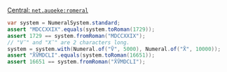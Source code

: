 [Central: `net.auoeke:romeral`](https://repo1.maven.org/maven2/net/auoeke/romeral/)
```java
var system = NumeralSystem.standard;
assert "MDCCXXIX".equals(system.toRoman(1729));
assert 1729 == system.fromRoman("MDCCXXIX");
// "V̄" and "X̄" are 2 characters long.
system = system.with(Numeral.of("V̄", 5000), Numeral.of("X̄", 10000));
assert "X̄V̄MDCLI".equals(system.toRoman(16651));
assert 16651 == system.fromRoman("X̄V̄MDCLI");
```
